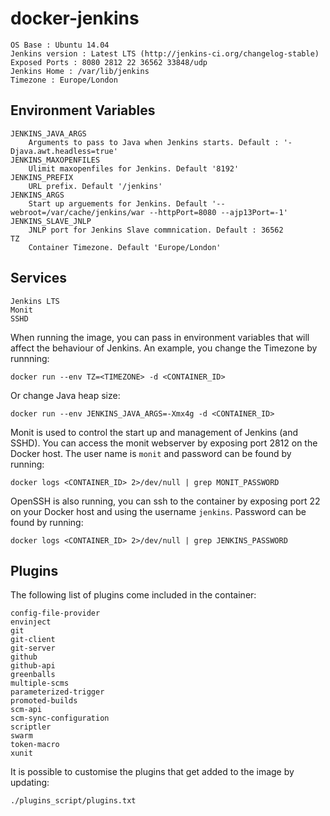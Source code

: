 docker-jenkins
==============
    OS Base : Ubuntu 14.04
    Jenkins version : Latest LTS (http://jenkins-ci.org/changelog-stable)
    Exposed Ports : 8080 2812 22 36562 33848/udp
    Jenkins Home : /var/lib/jenkins
    Timezone : Europe/London

Environment Variables
---------------------
    JENKINS_JAVA_ARGS
        Arguments to pass to Java when Jenkins starts. Default : '-Djava.awt.headless=true'
    JENKINS_MAXOPENFILES
        Ulimit maxopenfiles for Jenkins. Default '8192'
    JENKINS_PREFIX
        URL prefix. Default '/jenkins'
    JENKINS_ARGS
        Start up arguements for Jenkins. Default '--webroot=/var/cache/jenkins/war --httpPort=8080 --ajp13Port=-1'
    JENKINS_SLAVE_JNLP
        JNLP port for Jenkins Slave commnication. Default : 36562
    TZ
        Container Timezone. Default 'Europe/London'

Services
--------
    Jenkins LTS
    Monit
    SSHD


When running the image, you can pass in environment variables that will affect the behaviour of Jenkins.
An example, you change the Timezone by runnning:
    
    docker run --env TZ=<TIMEZONE> -d <CONTAINER_ID>
Or change Java heap size:
    
    docker run --env JENKINS_JAVA_ARGS=-Xmx4g -d <CONTAINER_ID>

Monit is used to control the start up and management of Jenkins (and SSHD). You can access the monit webserver
by exposing port 2812 on the Docker host. The user name is `monit` and password can be found by running:
    
    docker logs <CONTAINER_ID> 2>/dev/null | grep MONIT_PASSWORD

OpenSSH is also running, you can ssh to the container by exposing port 22 on your Docker host and using the username
`jenkins`. Password can be found by running:
    
    docker logs <CONTAINER_ID> 2>/dev/null | grep JENKINS_PASSWORD

Plugins
-------

The following list of plugins come included in the container:

    config-file-provider
    envinject
    git
    git-client
    git-server
    github
    github-api
    greenballs
    multiple-scms
    parameterized-trigger
    promoted-builds
    scm-api
    scm-sync-configuration
    scriptler
    swarm
    token-macro
    xunit
It is possible to customise the plugins that get added to the image by updating:

    ./plugins_script/plugins.txt

